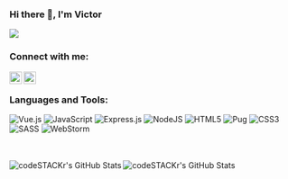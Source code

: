 ### Hi there 👋, I'm Victor

![](https://komarev.com/ghpvc/?username=webm0fe&color=blueviolet&style=plastic)

### Connect with me:

[<img align="left" alt="VictorMayorov | Telegram" width="22px" src="https://cdn.jsdelivr.net/npm/simple-icons@v3/icons/telegram.svg" />][telegram]
[<img align="left" alt="VictoMayorov | VK" width="22px" src="https://cdn.jsdelivr.net/npm/simple-icons@v3/icons/vk.svg" />][vk]

<br />

### Languages and Tools:

![Vue.js](https://img.shields.io/badge/vuejs-%2335495e.svg?style=for-the-badge&logo=vuedotjs&logoColor=%234FC08D)
![JavaScript](https://img.shields.io/badge/javascript-%23323330.svg?style=for-the-badge&logo=javascript&logoColor=%23F7DF1E)
![Express.js](https://img.shields.io/badge/express.js-%23404d59.svg?style=for-the-badge&logo=express&logoColor=%2361DAFB)
![NodeJS](https://img.shields.io/badge/node.js-6DA55F?style=for-the-badge&logo=node.js&logoColor=white)
![HTML5](https://img.shields.io/badge/html5-%23E34F26.svg?style=for-the-badge&logo=html5&logoColor=white)
![Pug](https://img.shields.io/badge/Pug-FFF?style=for-the-badge&logo=pug&logoColor=A86454)
![CSS3](https://img.shields.io/badge/css3-%231572B6.svg?style=for-the-badge&logo=css3&logoColor=white)
![SASS](https://img.shields.io/badge/SASS-hotpink.svg?style=for-the-badge&logo=SASS&logoColor=white)
![WebStorm](https://img.shields.io/badge/webstorm-143?style=for-the-badge&logo=webstorm&logoColor=white&color=black)


<br />
<br />

<img align="left" alt="codeSTACKr's GitHub Stats" src="https://github-readme-stats.vercel.app/api?username=webm0fe&show_icons=true" />
<img align="left" alt="codeSTACKr's GitHub Stats" src="https://github-readme-stats.vercel.app/api/top-langs/?username=webm0fe&langs_count=8&layout=compact" />

[website]: https://vmayoroff.ru/
[vk]: https://vk.com/victor.mayorov
[telegram]: https://t.me/victor_mayorov
